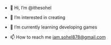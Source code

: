 - 👋 Hi, I’m @ithesohel
- 👀 I’m interested in creating 
- 🌱 I’m currently learning developing games

- 📫 How to reach me iam.sohel878@gmail.com

<!---
ithesohel/ithesohel is a ✨ special ✨ repository because its `README.md` (this file) appears on your GitHub profile.
You can click the Preview link to take a look at your changes.
--->
